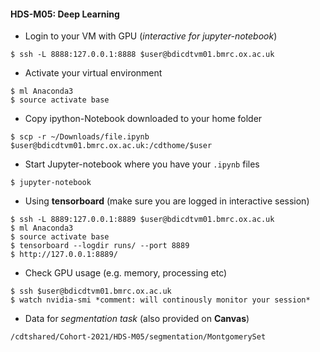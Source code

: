 #### HDS-M05: Deep Learning

- Login to your VM with GPU (*interactive for jupyter-notebook*)

```shell
$ ssh -L 8888:127.0.0.1:8888 $user@bdicdtvm01.bmrc.ox.ac.uk 
```	

- Activate your virtual environment

```shell
$ ml Anaconda3
$ source activate base
```	

- Copy ipython-Notebook downloaded to your home folder 

```shell
$ scp -r ~/Downloads/file.ipynb $user@bdicdtvm01.bmrc.ox.ac.uk:/cdthome/$user
```	

- Start Jupyter-notebook where you have your ``.ipynb`` files

```shell
$ jupyter-notebook
```	

- Using **tensorboard** (make sure you are logged in interactive session)

```shell
$ ssh -L 8889:127.0.0.1:8889 $user@bdicdtvm01.bmrc.ox.ac.uk 
$ ml Anaconda3
$ source activate base
$ tensorboard --logdir runs/ --port 8889
$ http://127.0.0.1:8889/
```	

- Check GPU usage (e.g. memory, processing etc) 

```shell
$ ssh $user@bdicdtvm01.bmrc.ox.ac.uk 
$ watch nvidia-smi *comment: will continously monitor your session*
```	

- Data for *segmentation task* (also provided on **Canvas**)

```shell
/cdtshared/Cohort-2021/HDS-M05/segmentation/MontgomerySet
```	
